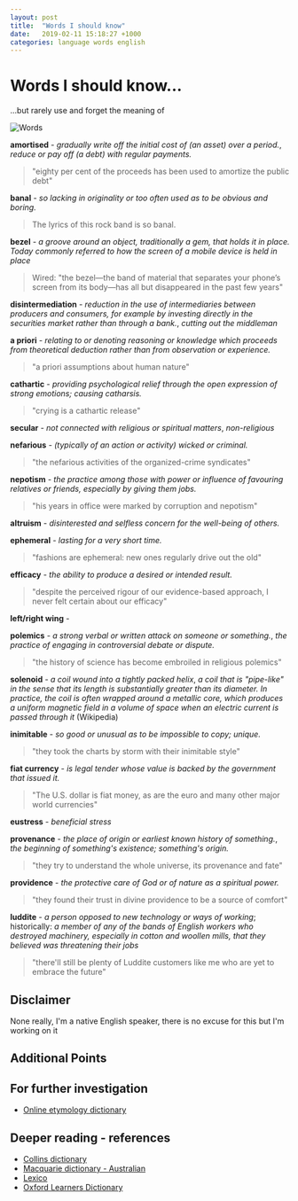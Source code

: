 ```yaml
---
layout: post
title:  "Words I should know"
date:   2019-02-11 15:18:27 +1000
categories: language words english
---
```


# Words I should know...

...but rarely use and forget the meaning of

![Words](https://farm1.staticflickr.com/957/41066497834_12786f2448_b.jpg "Words")

**amortised** - *gradually write off the initial cost of (an asset) over a period.*, *reduce or pay off (a debt) with regular payments.*
> "eighty per cent of the proceeds has been used to amortize the public debt"

**banal** - *so lacking in originality or too often used as to be obvious and boring.*  
> The lyrics of this rock band is so banal.

**bezel** - *a groove around an object, traditionally a gem, that holds it in place.  Today commonly referred to how the screen of a mobile device is held in place*
> Wired: "the bezel—the band of material that separates your phone’s screen from its body—has all but disappeared in the past few years"


**disintermediation** - *reduction in the use of intermediaries between producers and consumers, for example by investing directly in the securities market rather than through a bank.*, *cutting out the middleman*


**a priori** - *relating to or denoting reasoning or knowledge which proceeds from theoretical deduction rather than from observation or experience.*
>"a priori assumptions about human nature"

**cathartic** - *providing psychological relief through the open expression of strong emotions; causing catharsis.*
> "crying is a cathartic release"

**secular** - *not connected with religious or spiritual matters*, *non-religious*
>

**nefarious** - *(typically of an action or activity) wicked or criminal.*
> "the nefarious activities of the organized-crime syndicates"

**nepotism** - *the practice among those with power or influence of favouring relatives or friends, especially by giving them jobs.*
> "his years in office were marked by corruption and nepotism"

**altruism** - *disinterested and selfless concern for the well-being of others.*
>

**ephemeral** - *lasting for a very short time.*
> "fashions are ephemeral: new ones regularly drive out the old" 

**efficacy** - *the ability to produce a desired or intended result.*
> "despite the perceived rigour of our evidence-based approach, I never felt certain about our efficacy"

**left/right wing** - 
>

**polemics** - *a strong verbal or written attack on someone or something.*, *the practice of engaging in controversial debate or dispute.*
> "the history of science has become embroiled in religious polemics" 


**solenoid** - *a coil wound into a tightly packed helix*, *a coil that is "pipe-like" in the sense that its length is substantially greater than its diameter. In practice, the coil is often wrapped around a metallic core, which produces a uniform magnetic field in a volume of space when an electric current is passed through it* (Wikipedia)



**inimitable** - *so good or unusual as to be impossible to copy; unique.*
> "they took the charts by storm with their inimitable style"


**fiat currency** - *is legal tender whose value is backed by the government that issued it.*
> "The U.S. dollar is fiat money, as are the euro and many other major world currencies" 

**eustress** - *beneficial stress*
>

**provenance** - *the place of origin or earliest known history of something.*, *the beginning of something's existence; something's origin.*
> "they try to understand the whole universe, its provenance and fate"

**providence** - *the protective care of God or of nature as a spiritual power.*
> "they found their trust in divine providence to be a source of comfort"

**luddite** - *a person opposed to new technology or ways of working*; historically: *a member of any of the bands of English workers who destroyed machinery, especially in cotton and woollen mills, that they believed was threatening their jobs*
> "there'll still be plenty of Luddite customers like me who are yet to embrace the future" 

## Disclaimer

None really, I'm a native English speaker, there is no excuse for this but I'm working on it

## Additional Points

## For further investigation

* [Online etymology dictionary](https://www.etymonline.com/)

## Deeper reading - references

* [Collins dictionary](https://www.collinsdictionary.com/)
* [Macquarie dictionary - Australian](https://www.macquariedictionary.com.au/)
* [Lexico](https://www.lexico.com/en)
* [Oxford Learners Dictionary](https://www.oxfordlearnersdictionaries.com/)

